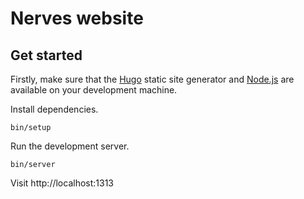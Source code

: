# Nerves website

## Get started

Firstly, make sure that the [Hugo][Install Hugo] static site generator and
[Node.js] are available on your development machine.

[Install Hugo]: https://gohugo.io/getting-started/installing/
[Node.js]: https://nodejs.org/

Install dependencies.

```
bin/setup
```

Run the development server.

```
bin/server
```

Visit http://localhost:1313
